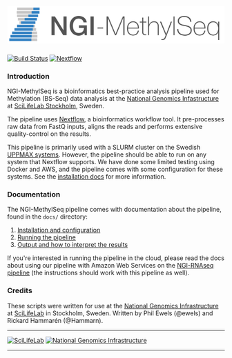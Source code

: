 # ![NGI-MethylSeq](docs/images/NGI-MethylSeq_logo.png)

[![Build Status](https://travis-ci.org/SciLifeLab/NGI-MethylSeq.svg?branch=master)](https://travis-ci.org/SciLifeLab/NGI-MethylSeq)
[![Nextflow](https://img.shields.io/badge/nextflow-%E2%89%A50.22.2-brightgreen.svg)](https://www.nextflow.io/)

### Introduction

NGI-MethylSeq is a bioinformatics best-practice analysis pipeline used for Methylation (BS-Seq) data analysis at the [National Genomics Infastructure](https://ngisweden.scilifelab.se/) at [SciLifeLab Stockholm](https://www.scilifelab.se/platforms/ngi/), Sweden.

The pipeline uses [Nextflow](https://www.nextflow.io), a bioinformatics workflow tool. It pre-processes raw data from FastQ inputs, aligns the reads and performs extensive quality-control on the results.

This pipeline is primarily used with a SLURM cluster on the Swedish [UPPMAX systems](https://www.uppmax.uu.se). However, the pipeline should be able to run on any system that Nextflow supports. We have done some limited testing using Docker and AWS, and the pipeline comes with some configuration for these systems. See the [installation docs](docs/installation.md) for more information.

### Documentation
The NGI-MethylSeq pipeline comes with documentation about the pipeline, found in the `docs/` directory:

1. [Installation and configuration](docs/installation.md)
2. [Running the pipeline](docs/usage.md)
3. [Output and how to interpret the results](docs/output.md)

If you're interested in running the pipeline in the cloud, please read the docs about using our pipeline with Amazon Web Services on the [NGI-RNAseq pipeline](https://github.com/SciLifeLab/NGI-RNAseq/blob/master/docs/amazon_web_services.md) (the instructions should work with this pipeline as well).

### Credits
These scripts were written for use at the [National Genomics Infrastructure](https://portal.scilifelab.se/genomics/) at [SciLifeLab](http://www.scilifelab.se/) in Stockholm, Sweden. Written by Phil Ewels (@ewels) and Rickard Hammarén (@Hammarn).

---

[![SciLifeLab](https://raw.githubusercontent.com/SciLifeLab/NGI-MethylSeq/master/docs/images/SciLifeLab_logo.png)](http://www.scilifelab.se/)
[![National Genomics Infrastructure](https://raw.githubusercontent.com/SciLifeLab/NGI-MethylSeq/master/docs/images/NGI_logo.png)](https://ngisweden.scilifelab.se/)

---
